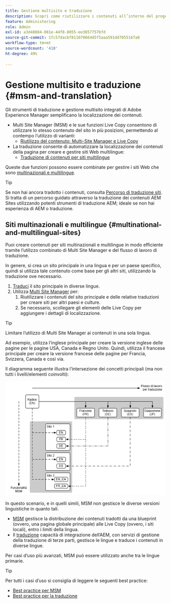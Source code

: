 ```yaml
---
title: Gestione multisito e traduzione
description: Scopri come riutilizzare i contenuti all’interno del progetto e come gestire siti web multilingue in AEM.
feature: Administering
role: Admin
exl-id: a3d48884-081e-44f8-8055-ee3657757bfd
source-git-commit: 1fc57dacbf811070664d5f5aaa591dd705516fa8
workflow-type: tm+mt
source-wordcount: '410'
ht-degree: 49%

---
```


# Gestione multisito e traduzione {#msm-and-translation}

Gli strumenti di traduzione e gestione multisito integrati di Adobe Experience Manager semplificano la localizzazione dei contenuti.

* Multi Site Manager (MSM) e le sue funzioni Live Copy consentono di utilizzare lo stesso contenuto del sito in più posizioni, permettendo al contempo l’utilizzo di varianti:
   * [Riutilizzo del contenuto: Multi-Site Manager e Live Copy](msm/overview.md)
* La traduzione consente di automatizzare la localizzazione dei contenuti della pagina per creare e gestire siti Web multilingue:
   * [Traduzione di contenuti per siti multilingue](translation/overview.md)

Queste due funzioni possono essere combinate per gestire i siti Web che sono [multinazionali e multilingue](#multinational-and-multilingual-sites).

>[!TIP]
>
>Se non hai ancora tradotto i contenuti, consulta [Percorso di traduzione siti](/help/journey-sites/translation/overview.md). Si tratta di un percorso guidato attraverso la traduzione dei contenuti AEM Sites utilizzando potenti strumenti di traduzione AEM; ideale se non hai esperienza di AEM o traduzione.

## Siti multinazionali e multilingue {#multinational-and-multilingual-sites}

Puoi creare contenuti per siti multinazionali e multilingue in modo efficiente tramite l’utilizzo combinato di Multi Site Manager e del flusso di lavoro di traduzione.

In genere, si crea un sito principale in una lingua e per un paese specifico, quindi si utilizza tale contenuto come base per gli altri siti, utilizzando la traduzione ove necessario.

1. [Traduci](translation/overview.md) il sito principale in diverse lingue.
1. Utilizza [Multi Site Manager](msm/overview.md) per:
   1. Riutilizzare i contenuti del sito principale e delle relative traduzioni per creare siti per altri paesi e culture.
   1. Se necessario, scollegare gli elementi delle Live Copy per aggiungere i dettagli di localizzazione.

>[!TIP]
>
>Limitare l’utilizzo di Multi Site Manager ai contenuti in una sola lingua.
>
>Ad esempio, utilizza l’inglese principale per creare la versione inglese delle pagine per le pagine USA, Canada e Regno Unito. Quindi, utilizza il francese principale per creare la versione francese delle pagine per Francia, Svizzera, Canada e così via.

Il diagramma seguente illustra l’intersezione dei concetti principali (ma non tutti i livelli/elementi coinvolti):

![Panoramica sulla localizzazione](assets/localization-overview.png)

In questo scenario, e in quelli simili, MSM non gestisce le diverse versioni linguistiche in quanto tali.

* [MSM](msm/overview.md) gestisce la distribuzione dei contenuti tradotti da una blueprint (ovvero, una pagina globale principale) alle Live Copy (ovvero, i siti locali), entro i limiti della lingua.
* Il [traduzione](translation/overview.md) capacità di integrazione dell’AEM, con servizi di gestione della traduzione di terze parti, gestisce le lingue e traduce i contenuti in diverse lingue.

Per casi d’uso più avanzati, MSM può essere utilizzato anche tra le lingue primarie.

>[!TIP]
>
>Per tutti i casi d’uso si consiglia di leggere le seguenti best practice:
>
>* [Best practice per MSM](msm/best-practices.md)
>* [Best practice per la traduzione](translation/best-practices.md)

